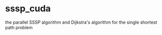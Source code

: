 sssp_cuda
=========

the parallel SSSP algorithm and Dijkstra's algorithm for the single shortest path problem